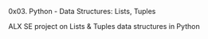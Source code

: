 0x03. Python - Data Structures: Lists, Tuples

ALX SE project on Lists & Tuples data structures in Python
